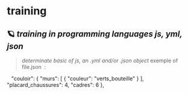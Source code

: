 # training

🪐 *training in programming languages js, yml, json*
-----------------------------------------------------


> _determinate basic of js, an .yml and/or .json object_
> exemple of file.json  :

   "couloir": {
        "murs": [
          {
            "couleur": "verts_bouteille"
          }
        ],
        "placard_chaussures": 4,
        "cadres": 6
      },